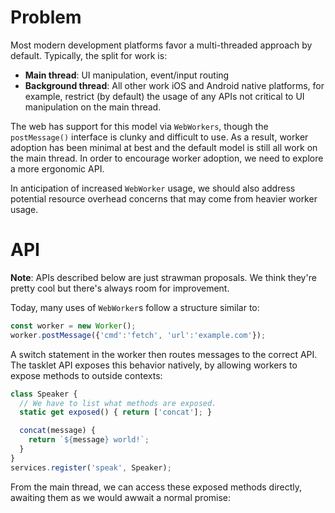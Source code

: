 # Problem
Most modern development platforms favor a multi-threaded approach by default. Typically, the split for work is:
- __Main thread__: UI manipulation, event/input routing
- __Background thread__: All other work
iOS and Android native platforms, for example, restrict (by default) the usage of any APIs not critical to UI manipulation on the main thread.

The web has support for this model via `WebWorkers`, though the `postMessage()` interface is clunky and difficult to use. As a result, worker adoption has been minimal at best and the default model is still all work on the main thread. In order to encourage worker adoption, we need to explore a more ergonomic API.

In anticipation of increased `WebWorker` usage, we should also address potential resource overhead concerns that may come from heavier worker usage.

# API
__Note__: APIs described below are just strawman proposals. We think they're pretty cool but there's always room for improvement.

Today, many uses of `WebWorker`s follow a structure similar to:

```javascript
const worker = new Worker();
worker.postMessage({'cmd':'fetch', 'url':'example.com'});
```

A switch statement in the worker then routes messages to the correct API. The tasklet API exposes this behavior natively, by allowing workers to expose methods to outside contexts:

```javascript
class Speaker {
  // We have to list what methods are exposed.
  static get exposed() { return ['concat']; }

  concat(message) {
    return `${message} world!`;
  }
}
services.register('speak', Speaker);
```

From the main thread, we can access these exposed methods directly, awaiting them as we would awwait a normal promise:
